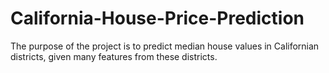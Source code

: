 # California-House-Price-Prediction
The purpose of the project is to predict median house values in Californian districts, given many features from these districts.
